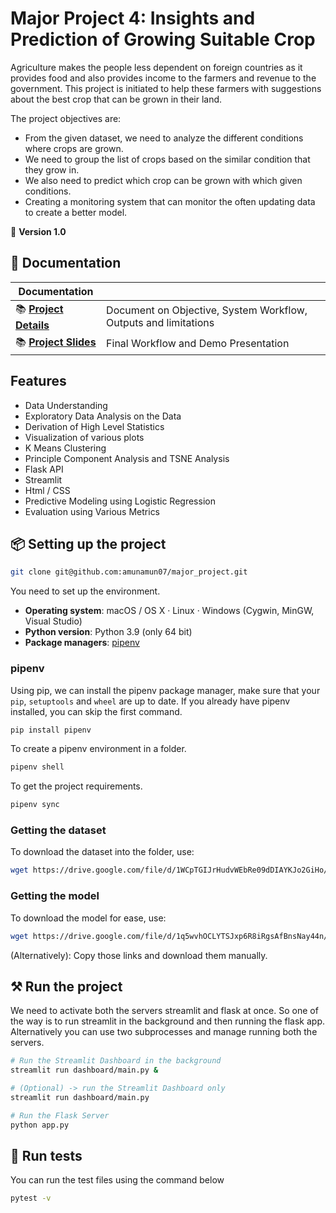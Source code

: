 # Major Project 4: Insights and Prediction of Growing Suitable Crop

Agriculture makes the people less dependent on foreign countries as it provides food and also provides income to the farmers and revenue to the government. 
This project is initiated to help these farmers with suggestions about the best crop that can be grown in their land.

The project objectives are:
- From the given dataset, we need to analyze the different conditions where crops are grown.
- We need to group the list of crops based on the similar condition that they grow in.
- We also need to predict which crop can be grown with which given conditions.
- Creating a monitoring system that can monitor the often updating data to create a better model.


💫 **Version 1.0**
## 📖 Documentation

| Documentation              |                                                                |
| -------------------------- | -------------------------------------------------------------- |
| 📚 **[Project Details]**   | Document on Objective, System Workflow, Outputs and limitations                             | |
| 📚 **[Project Slides]**   | Final Workflow and Demo Presentation 
[Project Details]: https://docs.google.com/document/d/16azcveBOR0jl3mDAY437wPh1UlI_ezPo6L5IIcT9SMM/edit?usp=sharing
[Project Slides]: https://docs.google.com/presentation/d/1OHigyURp7DdXYgNisa0RaMyR0baNTVJPtHdw88X0MGQ/edit?usp=sharing

## Features

- Data Understanding
- Exploratory Data Analysis on the Data
- Derivation of High Level Statistics
- Visualization of various plots
- K Means Clustering
- Principle Component Analysis and TSNE Analysis
- Flask API
- Streamlit
- Html / CSS
- Predictive Modeling using Logistic Regression
- Evaluation using Various Metrics


## 📦 Setting up the project
```bash
git clone git@github.com:amunamun07/major_project.git
```

You need to set up the environment.

- **Operating system**: macOS / OS X · Linux · Windows (Cygwin, MinGW, Visual
  Studio)
- **Python version**: Python 3.9 (only 64 bit)
- **Package managers**: [pipenv]

[pipenv]: https://pypi.org/project/pipenv/

### pipenv

Using pip, we can install the pipenv package manager, make sure that
your `pip`, `setuptools` and `wheel` are up to date. If you already have 
pipenv installed, you can skip the first command.

```bash
pip install pipenv
```
To create a pipenv environment in a folder.
```bash
pipenv shell
```
To get the project requirements.
```bash
pipenv sync
```

### Getting the dataset

To download the dataset into the folder, use:
```bash
wget https://drive.google.com/file/d/1WCpTGIJrHudvWEbRe09dDIAYKJo2GiHo/view?usp=sharing crop_data.csv
```

### Getting the model

To download the model for ease, use:
```bash
wget https://drive.google.com/file/d/1q5wvhOCLYTSJxp6R8iRgsAfBnsNay44n/view?usp=sharing model.plk
```
(Alternatively): Copy those links and download them manually.

## ⚒ Run the project

We need to activate both the servers streamlit and flask at once. So one of the way is to run streamlit
in the background and then running the flask app.
Alternatively you can use two subprocesses and manage running both the servers.

```bash
# Run the Streamlit Dashboard in the background
streamlit run dashboard/main.py &

# (Optional) -> run the Streamlit Dashboard only
streamlit run dashboard/main.py

# Run the Flask Server
python app.py
```

## 🚦 Run tests

You can run the test files using the command below

```bash
pytest -v
